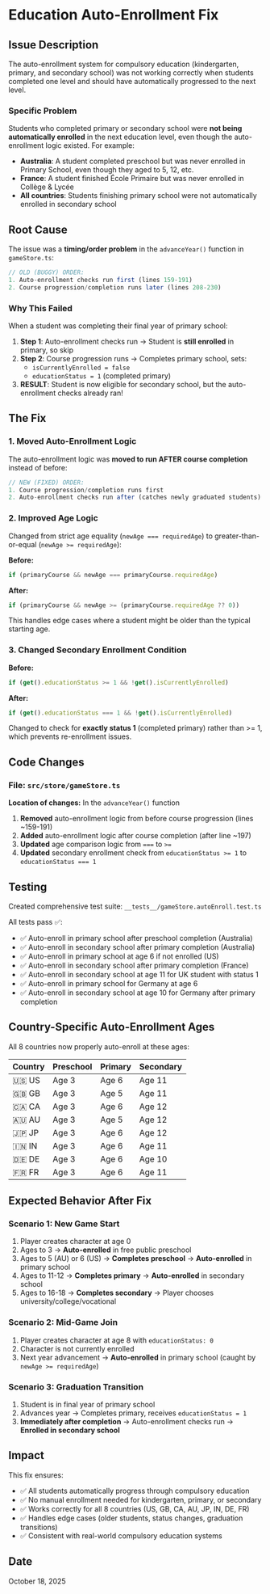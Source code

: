 # Education Auto-Enrollment Fix

## Issue Description

The auto-enrollment system for compulsory education (kindergarten, primary, and secondary school) was not working correctly when students completed one level and should have automatically progressed to the next level.

### Specific Problem

Students who completed primary or secondary school were **not being automatically enrolled** in the next education level, even though the auto-enrollment logic existed. For example:

- **Australia**: A student completed preschool but was never enrolled in Primary School, even though they aged to 5, 12, etc.
- **France**: A student finished École Primaire but was never enrolled in Collège & Lycée
- **All countries**: Students finishing primary school were not automatically enrolled in secondary school

## Root Cause

The issue was a **timing/order problem** in the `advanceYear()` function in `gameStore.ts`:

```typescript
// OLD (BUGGY) ORDER:
1. Auto-enrollment checks run first (lines 159-191)
2. Course progression/completion runs later (lines 208-230)
```

### Why This Failed

When a student was completing their final year of primary school:

1. **Step 1**: Auto-enrollment checks run → Student is **still enrolled** in primary, so skip
2. **Step 2**: Course progression runs → Completes primary school, sets:
   - `isCurrentlyEnrolled = false`
   - `educationStatus = 1` (completed primary)
3. **RESULT**: Student is now eligible for secondary school, but the auto-enrollment checks already ran!

## The Fix

### 1. Moved Auto-Enrollment Logic

The auto-enrollment logic was **moved to run AFTER course completion** instead of before:

```typescript
// NEW (FIXED) ORDER:
1. Course progression/completion runs first
2. Auto-enrollment checks run after (catches newly graduated students)
```

### 2. Improved Age Logic

Changed from strict age equality (`newAge === requiredAge`) to greater-than-or-equal (`newAge >= requiredAge`):

**Before:**
```typescript
if (primaryCourse && newAge === primaryCourse.requiredAge)
```

**After:**
```typescript
if (primaryCourse && newAge >= (primaryCourse.requiredAge ?? 0))
```

This handles edge cases where a student might be older than the typical starting age.

### 3. Changed Secondary Enrollment Condition

**Before:**
```typescript
if (get().educationStatus >= 1 && !get().isCurrentlyEnrolled)
```

**After:**
```typescript
if (get().educationStatus === 1 && !get().isCurrentlyEnrolled)
```

Changed to check for **exactly status 1** (completed primary) rather than >= 1, which prevents re-enrollment issues.

## Code Changes

### File: `src/store/gameStore.ts`

**Location of changes:** In the `advanceYear()` function

1. **Removed** auto-enrollment logic from before course progression (lines ~159-191)
2. **Added** auto-enrollment logic after course completion (after line ~197)
3. **Updated** age comparison logic from `===` to `>=`
4. **Updated** secondary enrollment check from `educationStatus >= 1` to `educationStatus === 1`

## Testing

Created comprehensive test suite: `__tests__/gameStore.autoEnroll.test.ts`

All tests pass ✅:

- ✅ Auto-enroll in primary school after preschool completion (Australia)
- ✅ Auto-enroll in secondary school after primary completion (Australia)
- ✅ Auto-enroll in primary school at age 6 if not enrolled (US)
- ✅ Auto-enroll in secondary school after primary completion (France)
- ✅ Auto-enroll in secondary school at age 11 for UK student with status 1
- ✅ Auto-enroll in primary school for Germany at age 6
- ✅ Auto-enroll in secondary school at age 10 for Germany after primary completion

## Country-Specific Auto-Enrollment Ages

All 8 countries now properly auto-enroll at these ages:

| Country | Preschool | Primary | Secondary |
|---------|-----------|---------|-----------|
| 🇺🇸 US | Age 3 | Age 6 | Age 11 |
| 🇬🇧 GB | Age 3 | Age 5 | Age 11 |
| 🇨🇦 CA | Age 3 | Age 6 | Age 12 |
| 🇦🇺 AU | Age 3 | Age 5 | Age 12 |
| 🇯🇵 JP | Age 3 | Age 6 | Age 12 |
| 🇮🇳 IN | Age 3 | Age 6 | Age 11 |
| 🇩🇪 DE | Age 3 | Age 6 | Age 10 |
| 🇫🇷 FR | Age 3 | Age 6 | Age 11 |

## Expected Behavior After Fix

### Scenario 1: New Game Start
1. Player creates character at age 0
2. Ages to 3 → **Auto-enrolled** in free public preschool
3. Ages to 5 (AU) or 6 (US) → **Completes preschool** → **Auto-enrolled** in primary school
4. Ages to 11-12 → **Completes primary** → **Auto-enrolled** in secondary school
5. Ages to 16-18 → **Completes secondary** → Player chooses university/college/vocational

### Scenario 2: Mid-Game Join
1. Player creates character at age 8 with `educationStatus: 0`
2. Character is not currently enrolled
3. Next year advancement → **Auto-enrolled** in primary school (caught by `newAge >= requiredAge`)

### Scenario 3: Graduation Transition
1. Student is in final year of primary school
2. Advances year → Completes primary, receives `educationStatus = 1`
3. **Immediately after completion** → Auto-enrollment checks run → **Enrolled in secondary school**

## Impact

This fix ensures:
- ✅ All students automatically progress through compulsory education
- ✅ No manual enrollment needed for kindergarten, primary, or secondary
- ✅ Works correctly for all 8 countries (US, GB, CA, AU, JP, IN, DE, FR)
- ✅ Handles edge cases (older students, status changes, graduation transitions)
- ✅ Consistent with real-world compulsory education systems

## Date
October 18, 2025
